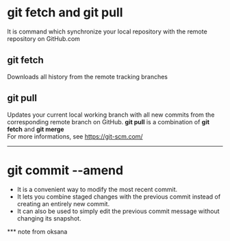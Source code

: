 # git fetch and git pull  
It is command which synchronize your local repository with the remote repository on GitHub.com  
## git fetch  
Downloads all history from the remote tracking branches  
## git pull  
Updates your current local working branch with all new commits from the corresponding remote branch on GitHub. **git pull** is a combination of **git fetch** and **git merge**  
For more informations, see https://git-scm.com/  
***
# git commit --amend  
* It is a convenient way to modify the most recent commit. 
* It lets you combine staged changes with the previous commit instead of creating an entirely new commit. 
* It can also be used to simply edit the previous commit message without changing its snapshot. 

*** note from oksana
